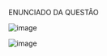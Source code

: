ENUNCIADO DA QUESTÃO

![image](https://user-images.githubusercontent.com/74836024/225910479-97f8becb-d135-4642-88bd-d36a58b42ef0.png)


![image](https://user-images.githubusercontent.com/74836024/225910519-42a20693-fdf8-4860-8261-d46899bdfdff.png)




